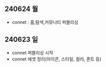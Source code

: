## 240624 월 ##
- connet : 홈,탐색,커뮤니티 퍼블리싱
  
## 240623 일 ##
- connet 퍼블리싱 시작
- connet 에셋 정리(아이콘, 스타일, 컬러, 폰트 등)
